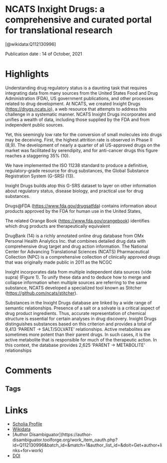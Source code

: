 
NCATS Inxight Drugs: a comprehensive and curated portal for translational research
==================================================================================
  
  [@wikidata:Q112130996]  
  
Publication date : 14 of October, 2021  

# Highlights

Understanding drug regulatory status is a daunting task that requires integrating data from many sources from the United States Food and Drug Administration (FDA), US government publications, and other processes related to drug development. At NCATS, we created Inxight Drugs (https://drugs.ncats.io), a web resource that attempts to address this challenge in a systematic manner. NCATS Inxight Drugs incorporates and unifies a wealth of data, including those supplied by the FDA and from independent public sources.

Yet, this seemingly low rate for the conversion of small molecules into drugs may be deceiving. First, the highest attrition rate is observed in Phase II (8,9). The development of nearly a quarter of all US-approved drugs on the market was facilitated by serendipity, and for anti-cancer drugs this figure reaches a staggering 35% (10).

We have implemented the ISO 11238 standard to produce a definitive, regulatory-grade resource for drug substances, the Global Substance Registration System (G-SRS) (13).

Inxight Drugs builds atop this G-SRS dataset to layer on other information about regulatory status, disease biology, and practical use for drug substances.

Drugs@FDA (https://www.fda.gov/drugsatfda) contains information about products approved by the FDA for human use in the United States,

The related Orange Book (https://www.fda.gov/orangebook) identifies which drug products are therapeutically equivalent

DrugBank (14) is a richly annotated online drug database from OMx Personal Health Analytics Inc. that combines detailed drug data with comprehensive drug target and drug action information.
The National Center for Advancing Translational Sciences (NCATS) Pharmaceutical Collection (NPC) is a comprehensive collection of clinically approved drugs that was originally made public in 2011 as the NCGC

Inxight incorporates data from multiple independent data sources (vide supra) (Figure 1). To unify these data and to deduce how to merge and collapse information when multiple sources are referring to the same substance, NCATS developed a specialized tool known as Stitcher (https://github.com/ncats/stitcher).

Substances in the Inxight Drugs database are linked by a wide range of semantic relationships. Presence of a salt or a solvate is a critical aspect of drug product ingredients. Thus, accurate representation of chemical structure is essential for certain analyses in drug discovery. Inxight Drugs distinguishes substances based on this criterion and provides a total of 9,413 ‘PARENT → SALT/SOLVATE’ relationships. Active metabolites are sometimes more potent than their parent drugs. In such cases, it is the active metabolite that is responsible for much of the therapeutic action. In this context, the database provides 2,625 ‘PARENT → METABOLITE’ relationships

# Comments

## Tags

# Links
  
 * [Scholia Profile](https://scholia.toolforge.org/work/Q112130996)  
 * [Wikidata](https://www.wikidata.org/wiki/Q112130996)  
 * [Author Disambiguator](https://author-
disambiguator.toolforge.org/work_item_oauth.php?id=Q112130996&batch_id=&match=1&author_list_id=&doit=Get+author+links+for+work)  
 * [DOI](https://doi.org/10.1093/NAR/GKAB918)  
